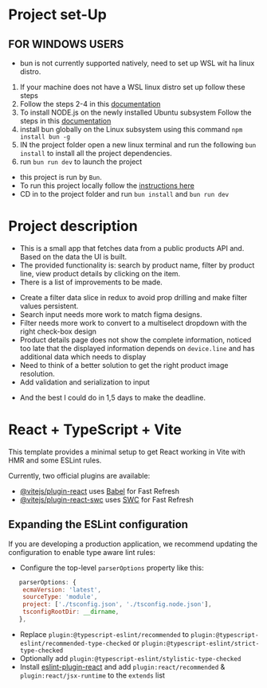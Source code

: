 # Project set-Up

## FOR WINDOWS USERS

- bun is not currently supported natively, need to set up WSL wit ha linux distro.

1. If your machine does not have a WSL linux distro set up follow these steps
2. Follow the steps 2-4 in this [documentation](https://ubuntu.com/tutorials/install-ubuntu-on-wsl2-on-windows-11-with-gui-support#2-install-wsl)
3. To install NODE.js on the newly installed Ubuntu subsystem Follow the steps in this [documentation](https://ubuntu.com/tutorials/install-ubuntu-on-wsl2-on-windows-11-with-gui-support#2-install-wsl)
4. install bun globally on the Linux subsystem using this command `npm install bun -g`
5. IN the project folder open a new linux terminal and run the following `bun install` to install all the project dependencies.
6. run `bun run dev` to launch the project

- this project is run by `Bun`.
- To run this project locally follow the [instructions here](https://bun.sh/docs/installation)
- CD in to the project folder and run `bun install` and `bun run dev`

# Project description

- This is a small app that fetches data from a public products API and. Based on the data the UI is built.
- The provided functionality is: search by product name, filter by product line, view product details by clicking on the item.
- There is a list of improvements to be made.

* Create a filter data slice in redux to avoid prop drilling and make filter values persistent.
* Search input needs more work to match figma designs.
* Filter needs more work to convert to a multiselect dropdown with the right check-box design
* Product details page does not show the complete information, noticed too late that the displayed information depends on `device.line` and has additional data which needs to display
* Need to think of a better solution to get the right product image resolution.
* Add validation and serialization to input

- And the best I could do in 1,5 days to make the deadline.

# React + TypeScript + Vite

This template provides a minimal setup to get React working in Vite with HMR and some ESLint rules.

Currently, two official plugins are available:

- [@vitejs/plugin-react](https://github.com/vitejs/vite-plugin-react/blob/main/packages/plugin-react/README.md) uses [Babel](https://babeljs.io/) for Fast Refresh
- [@vitejs/plugin-react-swc](https://github.com/vitejs/vite-plugin-react-swc) uses [SWC](https://swc.rs/) for Fast Refresh

## Expanding the ESLint configuration

If you are developing a production application, we recommend updating the configuration to enable type aware lint rules:

- Configure the top-level `parserOptions` property like this:

```js
   parserOptions: {
    ecmaVersion: 'latest',
    sourceType: 'module',
    project: ['./tsconfig.json', './tsconfig.node.json'],
    tsconfigRootDir: __dirname,
   },
```

- Replace `plugin:@typescript-eslint/recommended` to `plugin:@typescript-eslint/recommended-type-checked` or `plugin:@typescript-eslint/strict-type-checked`
- Optionally add `plugin:@typescript-eslint/stylistic-type-checked`
- Install [eslint-plugin-react](https://github.com/jsx-eslint/eslint-plugin-react) and add `plugin:react/recommended` & `plugin:react/jsx-runtime` to the `extends` list
